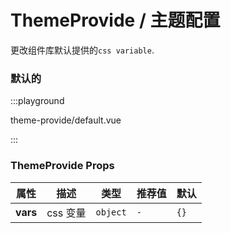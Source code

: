 # ThemeProvide / 主题配置

更改组件库默认提供的`css variable`.

### 默认的

:::playground

theme-provide/default.vue

:::

### ThemeProvide Props

| 属性     | 描述     | 类型     | 推荐值 | 默认 |
| -------- | -------- | -------- | ------ | ---- |
| **vars** | css 变量 | `object` | `-`    | `{}` |
